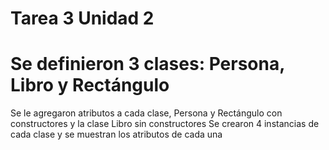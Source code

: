 # Tarea 3 Unidad 2
# Se definieron 3 clases: Persona, Libro y Rectángulo
Se le agregaron atributos a cada clase, Persona y Rectángulo con constructores y la clase Libro sin constructores
Se crearon 4 instancias de cada clase y se muestran los atributos de cada una
